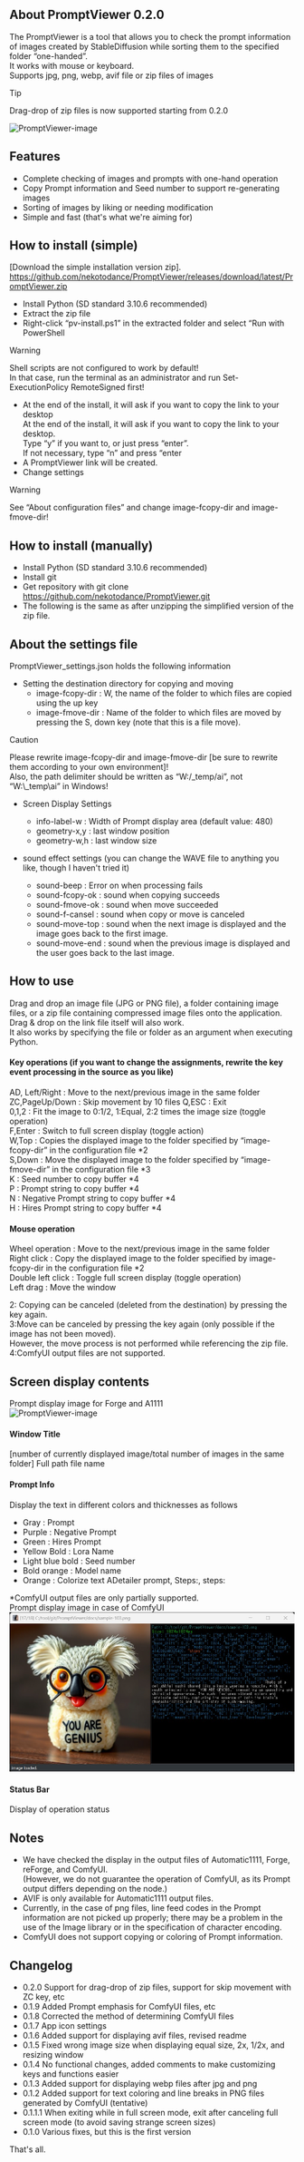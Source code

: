 ## About PromptViewer 0.2.0
The PromptViewer is a tool that allows you to check the prompt information of images created by StableDiffusion while sorting them to the specified folder “one-handed”.  
It works with mouse or keyboard.  
Supports jpg, png, webp, avif file or zip files of images  
> [!TIP]
> Drag-drop of zip files is now supported starting from 0.2.0

![PromptViewer-image](docs/PromptViewer-image001.jpg)

## Features
- Complete checking of images and prompts with one-hand operation
- Copy Prompt information and Seed number to support re-generating images  
- Sorting of images by liking or needing modification  
- Simple and fast (that's what we're aiming for)  

## How to install (simple)
[Download the simple installation version zip].  
    https://github.com/nekotodance/PromptViewer/releases/download/latest/PromptViewer.zip  

- Install Python (SD standard 3.10.6 recommended)  
- Extract the zip file  
- Right-click “pv-install.ps1” in the extracted folder and select “Run with PowerShell  
> [!WARNING]
> Shell scripts are not configured to work by default!  
> In that case, run the terminal as an administrator and run Set-ExecutionPolicy RemoteSigned first!  
- At the end of the install, it will ask if you want to copy the link to your desktop  
At the end of the install, it will ask if you want to copy the link to your desktop.  
Type “y” if you want to, or just press “enter”.  
If not necessary, type “n” and press “enter  
- A PromptViewer link will be created.
- Change settings  
> [!WARNING]
> See “About configuration files” and change image-fcopy-dir and image-fmove-dir!  

## How to install (manually)
- Install Python (SD standard 3.10.6 recommended)  
- Install git  
- Get repository with git clone  
    https://github.com/nekotodance/PromptViewer.git  
- The following is the same as after unzipping the simplified version of the zip file.

## About the settings file
PromptViewer_settings.json holds the following information  

- Setting the destination directory for copying and moving
  - image-fcopy-dir : W, the name of the folder to which files are copied using the up key  
  - image-fmove-dir : Name of the folder to which files are moved by pressing the S, down key (note that this is a file move).  
> [!CAUTION]
> Please rewrite image-fcopy-dir and image-fmove-dir [be sure to rewrite them according to your own environment]!  
> Also, the path delimiter should be written as “W:/_temp/ai”, not “W:\\_temp\ai” in Windows!  

- Screen Display Settings
  - info-label-w : Width of Prompt display area (default value: 480)  
  - geometry-x,y : last window position  
  - geometry-w,h : last window size  

- sound effect settings (you can change the WAVE file to anything you like, though I haven't tried it)  
  - sound-beep : Error on when processing fails  
  - sound-fcopy-ok : sound when copying succeeds  
  - sound-fmove-ok : sound when move succeeded  
  - sound-f-cansel : sound when copy or move is canceled  
  - sound-move-top : sound when the next image is displayed and the image goes back to the first image.  
  - sound-move-end : sound when the previous image is displayed and the user goes back to the last image.  

## How to use
Drag and drop an image file (JPG or PNG file), a folder containing image files, or a zip file containing compressed image files onto the application.  
Drag & drop on the link file itself will also work.  
It also works by specifying the file or folder as an argument when executing Python.  

#### Key operations (if you want to change the assignments, rewrite the key event processing in the source as you like)
AD, Left/Right : Move to the next/previous image in the same folder  
ZC,PageUp/Down : Skip movement by 10 files
Q,ESC : Exit  
0,1,2 : Fit the image to 0:1/2, 1:Equal, 2:2 times the image size (toggle operation)  
F,Enter : Switch to full screen display (toggle action)  
W,Top : Copies the displayed image to the folder specified by “image-fcopy-dir” in the configuration file *2  
S,Down : Move the displayed image to the folder specified by “image-fmove-dir” in the configuration file *3  
K : Seed number to copy buffer *4  
P : Prompt string to copy buffer *4  
N : Negative Prompt string to copy buffer *4  
H : Hires Prompt string to copy buffer *4  

#### Mouse operation
Wheel operation : Move to the next/previous image in the same folder  
Right click : Copy the displayed image to the folder specified by image-fcopy-dir in the configuration file *2  
Double left click : Toggle full screen display (toggle operation)  
Left drag : Move the window  

2: Copying can be canceled (deleted from the destination) by pressing the key again.  
3:Move can be canceled by pressing the key again (only possible if the image has not been moved).  
    However, the move process is not performed while referencing the zip file.  
4:ComfyUI output files are not supported.  

## Screen display contents
Prompt display image for Forge and A1111  
![PromptViewer-image](docs/PromptViewer-image002.jpg)

#### Window Title
[number of currently displayed image/total number of images in the same folder] Full path file name  

#### Prompt Info
Display the text in different colors and thicknesses as follows
- Gray : Prompt  
- Purple : Negative Prompt  
- Green : Hires Prompt  
- Yellow Bold : Lora Name  
- Light blue bold : Seed number  
- Bold orange : Model name  
- Orange : Colorize text ADetailer prompt, Steps:, steps:  

*ComfyUI output files are only partially supported.  
Prompt display image in case of ComfyUI  
![PromptViewer-image](docs/PromptViewer-image003.jpg)

#### Status Bar
Display of operation status

## Notes
- We have checked the display in the output files of Automatic1111, Forge, reForge, and ComfyUI.  
(However, we do not guarantee the operation of ComfyUI, as its Prompt output differs depending on the node.)  
- AVIF is only available for Automatic1111 output files.  
- Currently, in the case of png files, line feed codes in the Prompt information are not picked up properly; there may be a problem in the use of the Image library or in the specification of character encoding.  
- ComfyUI does not support copying or coloring of Prompt information.  

## Changelog
- 0.2.0 Support for drag-drop of zip files, support for skip movement with ZC key, etc  
- 0.1.9 Added Prompt emphasis for ComfyUI files, etc  
- 0.1.8 Corrected the method of determining ComfyUI files  
- 0.1.7 App icon settings  
- 0.1.6 Added support for displaying avif files, revised readme  
- 0.1.5 Fixed wrong image size when displaying equal size, 2x, 1/2x, and resizing window  
- 0.1.4 No functional changes, added comments to make customizing keys and functions easier  
- 0.1.3 Added support for displaying webp files after jpg and png  
- 0.1.2 Added support for text coloring and line breaks in PNG files generated by ComfyUI (tentative)  
- 0.1.1.1 When exiting while in full screen mode, exit after canceling full screen mode (to avoid saving strange screen sizes)  
- 0.1.0 Various fixes, but this is the first version  

That's all.

